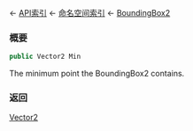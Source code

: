 ← [API索引](Api-Index) ← [命名空间索引](Namespace-Index) ← [BoundingBox2](VRageMath.BoundingBox2)

### 概要

```csharp
public Vector2 Min
```

The minimum point the BoundingBox2 contains.

### 返回

[Vector2](VRageMath.Vector2)

